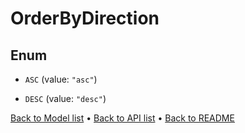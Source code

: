 

# OrderByDirection

## Enum


* `ASC` (value: `"asc"`)

* `DESC` (value: `"desc"`)



[Back to Model list](../README.md#documentation-for-models) &#8226; [Back to API list](../README.md#documentation-for-api-endpoints) &#8226; [Back to README](../README.md)


